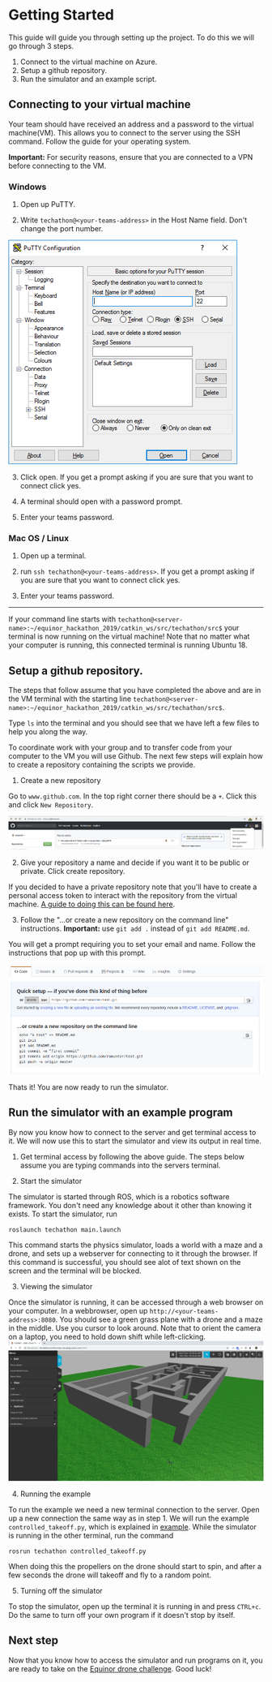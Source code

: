 # Getting Started

This guide will guide you through setting up the project. To do this we will go through 3 steps.

1. Connect to the virtual machine on Azure.
2. Setup a github repository.
3. Run the simulator and an example script.


## Connecting to your virtual machine

Your team should have received an address and a password to the virtual machine(VM). This allows you to connect to the server using the SSH command. Follow the guide for your operating system.

**Important:** For security reasons, ensure that you are connected to a VPN before connecting to the VM.

### Windows

1. Open up PuTTY.

2. Write `techathon@<your-teams-address>` in the Host Name field. Don't change the port number.

![Putty](resources/putty.png)

3. Click open. If you get a prompt asking if you are sure that you want to connect click yes.

4. A terminal should open with a password prompt.

5. Enter your teams password.

### Mac OS / Linux

1. Open up a terminal.

2. run `ssh techathon@<your-teams-address>`. If you get a prompt asking if you are sure that you want to connect click yes.

3. Enter your teams password.

---

If your command line starts with `techathon@<server-name>:~/equinor_hackathon_2019/catkin_ws/src/techathon/src$` your terminal is now running on the virtual machine! Note that no matter what your computer is running, this connected terminal is running Ubuntu 18.


##  Setup a github repository.

The steps that follow assume that you have completed the above and are in the VM terminal with the starting line `techathon@<server-name>:~/equinor_hackathon_2019/catkin_ws/src/techathon/src$`. 

Type `ls` into the terminal and you should see that we have left a few files to help you along the way.

To coordinate work with your group and to transfer code from your computer to the VM you will use Github. The next few steps will explain how to create a repository containing the scripts we provide.

1. Create a new repository

Go to `www.github.com`. In the top right corner there should be a `+`. Click this and click `New Repository`.

![New_Repo](resources/new_repo.png)

2. Give your repository a name and decide if you want it to be public or private. Click create repository.

If you decided to have a private repository note that you'll have to create a personal access token to interact with the repository from the virtual machine. [A guide to doing this can be found here](https://help.github.com/en/articles/creating-a-personal-access-token-for-the-command-line]).

3. Follow the "…or create a new repository on the command line" instructions. **Important:** use `git add .` instead of `git add README.md`.

You will get a prompt requiring you to set your email and name. Follow the instructions that pop up with this prompt.

![git_instructions](resources/gitguide.png)

Thats it! You are now ready to run the simulator.

## Run the simulator with an example program
By now you know how to connect to the server and get terminal access to it. We will now use this to start the simulator and view its output in real time. 
1. Get terminal access by following the above guide. The steps below assume you are typing commands into the servers terminal. 

2. Start the simulator

The simulator is started through ROS, which is a robotics software framework. You don't need any knowledge about it other than knowing it exists. To start the simulator, run 
```
roslaunch techathon main.launch
```
This command starts the physics simulator, loads a world with a maze and a drone, and sets up a webserver for connecting to it through the browser. If this command is successful, you should see alot of text shown on the screen and the terminal will be blocked.

3. Viewing the simulator

Once the simulator is running, it can be accessed through a web browser on your computer. 
In a webbrowser, open up `http://<your-teams-address>:8080`. You should see a green grass plane with a drone and a maze in the middle. Use you cursor to look around. Note that to orient the camera on a laptop, you need to hold down shift while left-clicking. 
![gazebo web](resources/gzweb.png)

4. Running the example

To run the example we need a new terminal connection to the server. Open up a new connection the same way as in step 1. We will run the example `controlled_takeoff.py`, which is explained in [example](examples.md). While the simulator is running in the other terminal, run the command
```
rosrun techathon controlled_takeoff.py
```
When doing this the propellers on the drone should start to spin, and after a few seconds the drone will takeoff and fly to a random point. 

5. Turning off the simulator

To stop the simulator, open up the terminal it is running in and press `CTRL+c`. Do the same to turn off your own program if it doesn't stop by itself. 


## Next step
Now that you know how to access the simulator and run programs on it, you are ready to take on the [Equinor drone challenge](task.md). Good luck!

